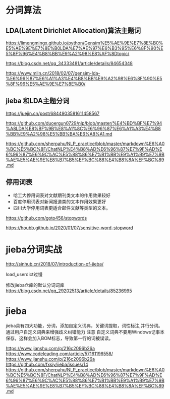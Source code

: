 # 分词算法


## LDA(Latent Dirichlet Allocation)算法主题词

https://limengmingx.github.io/python/Gensim%E5%AE%9E%E7%8E%B0%E5%AE%9E%E7%8E%B0LDA%E7%AE%97%E6%B3%95%E6%8F%90%E5%8F%96%E4%B8%BB%E9%A2%98%E8%AF%8Dtopic/

https://blog.csdn.net/qq_34333481/article/details/84654348

https://www.mlln.cn/2018/02/07/gensim-lda-%E6%96%87%E6%A1%A3%E4%B8%BB%E9%A2%98%E6%8F%90%E5%8F%96%E5%AE%9E%E7%8E%B0/


## jieba 和LDA主题分词

https://juejin.cn/post/6844903581611458567

https://github.com/duoergun0729/nlp/blob/master/%E4%BD%BF%E7%94%A8LDA%E8%BF%9B%E8%A1%8C%E6%96%87%E6%A1%A3%E4%B8%BB%E9%A2%98%E5%BB%BA%E6%A8%A1.md

https://github.com/sherpahu/NLP_practice/blob/master/markdown%E6%A0%BC%E5%BC%8F/ChatNLP%E4%B8%AD%E6%96%87%E7%9F%AD%E6%96%87%E6%9C%AC%E5%88%86%E7%B1%BB%E9%A1%B9%E7%9B%AE%E5%AE%9E%E8%B7%B5%EF%BC%88%E4%B8%8A%EF%BC%89.md

## 停用词表

- 哈工大停用词表对文献期刊类文本的作用效果较好
- 百度停用词表对新闻报道类的文本作用效果更好
- 四川大学停用词表更适合邮件文献等类型的文本。

https://github.com/goto456/stopwords

https://houbb.github.io/2020/01/07/sensitive-word-stopword


# jieba分词实战

http://sinhub.cn/2018/07/introduction-of-jieba/

load_userdict过慢

修改jieba仓库的默认分词词库
https://blog.csdn.net/qq_29202513/article/details/85236995

# jieba 
jieba具有四大功能，分词，添加自定义词典，关键词提取，词性标注,并行分词。
通过用户自定义词典来增强歧义纠错能力
注意 自定义词典不要用Windows记事本保存，这样会加入BOM标志，导致第一行的词被误读。

https://www.jianshu.com/p/216c2096b26a
https://www.codeleading.com/article/57161196558/
https://www.jianshu.com/p/216c2096b26a
https://github.com/fxsjy/jieba/issues/14
https://github.com/sherpahu/NLP_practice/blob/master/markdown%E6%A0%BC%E5%BC%8F/ChatNLP%E4%B8%AD%E6%96%87%E7%9F%AD%E6%96%87%E6%9C%AC%E5%88%86%E7%B1%BB%E9%A1%B9%E7%9B%AE%E5%AE%9E%E8%B7%B5%EF%BC%88%E4%B8%8A%EF%BC%89.md